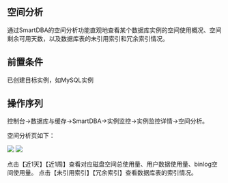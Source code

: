 ## 空间分析
通过SmartDBA的空间分析功能直观地查看某个数据库实例的空间使用概况、空间剩余可用天数，以及数据库表的未引用索引和冗余索引情况。

## 前置条件
已创建目标实例，如MySQL实例

## 操作序列
控制台->数据库与缓存->SmartDBA->实例监控->实例监控详情->空间分析。

空间分析页如下：

![](../Image/Operation-Guide/space_analysis1.png)
![](../Image/Operation-Guide/space_analysis2.png)
  
点击【近1天】【近1周】查看对应磁盘空间总使用量、用户数据使用量、binlog空间使用量。
点击【未引用索引】【冗余索引】查看数据库表的索引情况。
